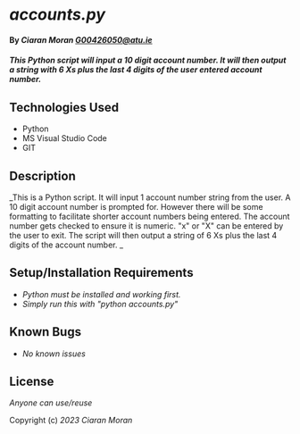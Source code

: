 # _accounts.py_

#### By _**Ciaran Moran G00426050@atu.ie**_

#### _This Python script will input a 10 digit account number. It will then output a string with 6 Xs plus the last 4 digits of the user entered account number._

## Technologies Used

* Python
* MS Visual Studio Code
* GIT

## Description

_This is a Python script. It will input 1 account number string from the user. A 10 digit account number is prompted for. However there will be some formatting to facilitate shorter account numbers being entered. The account number gets checked to ensure it is numeric. "x" or "X" can be entered by the user to exit. The script will then output a string of 6 Xs plus the last 4 digits of the account number. _

## Setup/Installation Requirements

* _Python must be installed and working first._
* _Simply run this with "python accounts.py"_


## Known Bugs

* _No known issues_

## License

_Anyone can use/reuse_

Copyright (c) _2023_ _Ciaran Moran_